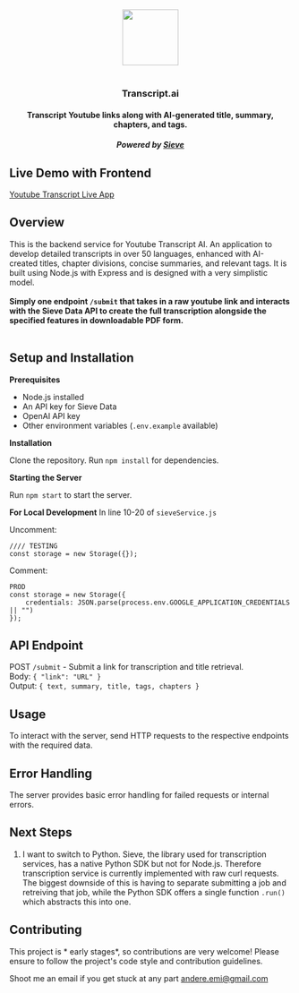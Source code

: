 


<div align="center">
  <br />
  <br />
  <img src="yb.png" height="100" width="100">
  <br />
  <br />
  <h3>Transcript.ai</h3>
  <h4>Transcript Youtube links along with AI-generated title, summary, chapters, and tags.</h4>
  <h5>Powered by <a href="https://www.sievedata.com/">Sieve</a>
</div>

## Live Demo with Frontend
[Youtube Transcript Live App](https://transcript-fe.vercel.app/) 

## Overview
This is the backend service for Youtube Transcript AI. An application to develop detailed
transcripts in over 50 languages, enhanced with AI-created titles, chapter divisions,
concise summaries, and relevant tags. It is built using Node.js with Express and is designed
with a very simplistic model. <br /> <br /> **Simply one endpoint `/submit` that takes in a raw youtube link and interacts with the Sieve Data
API to create the full transcription alongside the specified features in downloadable PDF form.**
<br /> 
<br />

## Setup and Installation

**Prerequisites**

* Node.js installed <br />
* An API key for Sieve Data <br />
* OpenAI API key<br />
* Other environment variables (`.env.example` available)

**Installation**

Clone the repository.
Run `npm install` for dependencies.

**Starting the Server**

Run `npm start` to start the server.

**For Local Development**
In line 10-20 of `sieveService.js` 

Uncomment: 
```
//// TESTING
const storage = new Storage({});
```
Comment: 
```
PROD
const storage = new Storage({
    credentials: JSON.parse(process.env.GOOGLE_APPLICATION_CREDENTIALS || "")
});
```

## API Endpoint
POST `/submit` - Submit a link for transcription and title retrieval. <br />
Body: `{ "link": "URL" }` <br /> 
Output: `{ text, summary, title, tags, chapters }`

## Usage

To interact with the server, send HTTP requests to the respective endpoints with the required data.

## Error Handling

The server provides basic error handling for failed requests or internal errors.

## Next Steps 
1. I want to switch to Python. Sieve, the library used for transcription services, has a native Python SDK but not for Node.js. 
Therefore transcription service is currently implemented with raw curl requests. The biggest downside of this is having to separate 
submitting a job and retreiving that job, while the Python SDK offers a single function `.run()` which abstracts this into one. 

## Contributing

This project is * early stages*, so contributions are very welcome! Please ensure to follow the project's code style and contribution guidelines.

Shoot me an email if you get stuck at any part andere.emi@gmail.com
